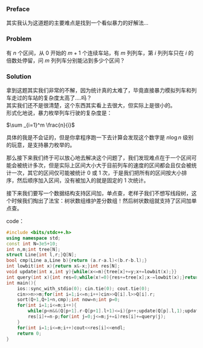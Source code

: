 ### Preface  
其实我认为这道题的主要难点是找到一个看似暴力的好解法...  
### Problem  
有 $n$ 个区间，从 0 开始的 $m+1$ 个连续车站，有 $m$ 列列车，第 $i$ 列列车只在 $i$ 的倍数处停留，问 $m$ 列列车分别能沾到多少个区间？  
### Solution  
拿到这题其实我们非常的不解，因为统计真的太难了，毕竟直接暴力模拟列车和列车走过的车站的复杂度太高了....吗？  
其实我们还不是很清楚，这个东西其实看上去很大，但实际上是很小的。  
形式化地说，暴力枚举列车行驶的复杂度是：  

$\sum _{i=1}^m \frac{n}{i}$  

具体的我是不会证的，但是你拿程序跑一下去计算会发现这个数字是 $n \log n$ 级别的玩意，是支持暴力枚举的。  

那么接下来我们终于可以放心地去解决这个问题了，我们发现难点在于一个区间可能会被统计多次，但是实际上区间大小大于目前列车的速度的区间都会且仅会被统计一次，其它的区间仅可能被统计 0 或 1 次，于是我们把所有的区间按大小排序，然后顺序加入区间，没有被加入的就是固定的 1 次统计。  

接下来我们要写一个数据结构支持区间加，单点查，老样子我们不想写线段树，这个时候我们掏出了法宝：树状数组维护差分数组！然后树状数组就支持了区间加单点查。  

code：  
```cpp
#include <bits/stdc++.h>
using namespace std;
const int N=3e5+10;
int n,m;int tree[N];
struct Line{int l,r;}Q[N];
bool cmp(Line a,Line b){return (a.r-a.l)<(b.r-b.l);}
int lowbit(int x){return x&-x;}int res[N];
void update(int x,int y){while(x<=m){tree[x]+=y;x+=lowbit(x);}}
int query(int x){int res=0;while(x!=0){res+=tree[x];x-=lowbit(x);}return res;}
int main(){
	ios::sync_with_stdio(0); cin.tie(0); cout.tie(0);
	cin>>n>>m;for(int i=1;i<=n;i++)cin>>Q[i].l>>Q[i].r;
	sort(Q+1,Q+1+n,cmp);int now=n;int p=0;
	for(int i=1;i<=m;i++){
		while(p<n&&(Q[p+1].r-Q[p+1].l+1)<=i){p++;update(Q[p].l,1);update(Q[p].r+1,-1);}
		res[i]+=n-p;for(int j=0;j<=m;j+=i)res[i]+=query(j);
	}
	for(int i=1;i<=m;i++)cout<<res[i]<<endl;
	return 0;
}
```
